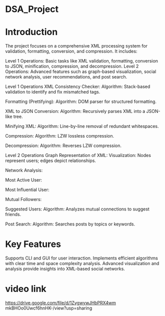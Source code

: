 # DSA_Project

# Introduction
The project focuses on a comprehensive XML processing system for validation, formatting, conversion, and compression. It includes:

Level 1 Operations: Basic tasks like XML validation, formatting, conversion to JSON, minification, compression, and decompression.
Level 2 Operations: Advanced features such as graph-based visualization, social network analysis, user recommendations, and post search.

Level 1 Operations
XML Consistency Checker:
Algorithm: Stack-based validation to identify and fix mismatched tags.

Formatting (Prettifying):
Algorithm: DOM parser for structured formatting.

XML to JSON Conversion:
Algorithm: Recursively parses XML into a JSON-like tree.

Minifying XML:
Algorithm: Line-by-line removal of redundant whitespaces.

Compression:
Algorithm: LZW lossless compression.

Decompression:
Algorithm: Reverses LZW compression.

Level 2 Operations
Graph Representation of XML:
Visualization: Nodes represent users; edges depict relationships.

Network Analysis:

Most Active User:

Most Influential User: 

Mutual Followers:

Suggested Users:
Algorithm: Analyzes mutual connections to suggest friends.

Post Search:
Algorithm: Searches posts by topics or keywords.

# Key Features
  Supports CLI and GUI for user interaction.
  Implements efficient algorithms with clear time and space complexity analysis.
  Advanced visualization and analysis provide insights into XML-based social networks.
# video link
https://drive.google.com/file/d/1ZvgwywJHbPRX4wm
mkBHOo0Uwcf6hnHK-/view?usp=sharing
